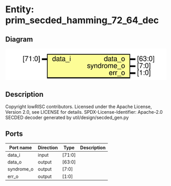 # Entity: prim_secded_hamming_72_64_dec
## Diagram
![Diagram](prim_secded_hamming_72_64_dec.svg "Diagram")
## Description
Copyright lowRISC contributors.
 Licensed under the Apache License, Version 2.0, see LICENSE for details.
 SPDX-License-Identifier: Apache-2.0
 SECDED decoder generated by util/design/secded_gen.py
 
## Ports
| Port name  | Direction | Type   | Description |
| ---------- | --------- | ------ | ----------- |
| data_i     | input     | [71:0] |             |
| data_o     | output    | [63:0] |             |
| syndrome_o | output    | [7:0]  |             |
| err_o      | output    | [1:0]  |             |
